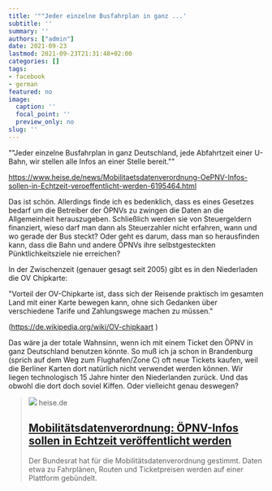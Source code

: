 ```yaml
---
title: '""Jeder einzelne Busfahrplan in ganz ...'
subtitle: ''
summary: ''
authors: ["admin"]
date: 2021-09-23
lastmod: 2021-09-23T21:31:48+02:00
categories: []
tags:
- facebook
- german
featured: no
image:
  caption: ''
  focal_point: ''
  preview_only: no
slug: ''
---
```

""Jeder einzelne Busfahrplan in ganz Deutschland, jede Abfahrtzeit einer U-Bahn, wir stellen alle Infos an einer Stelle bereit.""

https://www.heise.de/news/Mobilitaetsdatenverordnung-OePNV-Infos-sollen-in-Echtzeit-veroeffentlicht-werden-6195464.html

Das ist schön. Allerdings finde ich es bedenklich, dass es eines Gesetzes bedarf um die Betreiber der ÖPNVs zu zwingen die Daten an die Allgemeinheit herauszugeben. Schließlich werden sie von Steuergeldern finanziert, wieso darf man dann als Steuerzahler nicht erfahren, wann und wo gerade der Bus steckt? Oder geht es darum, dass man so herausfinden kann, dass die Bahn und andere ÖPNVs ihre selbstgesteckten Pünktlichkeitsziele nie erreichen?

In der Zwischenzeit (genauer gesagt seit 2005) gibt es in den Niederladen die OV Chipkarte: 

"Vorteil der OV-Chipkarte ist, dass sich der Reisende praktisch im gesamten Land mit einer Karte bewegen kann, ohne sich Gedanken über verschiedene Tarife und Zahlungswege machen zu müssen."

(https://de.wikipedia.org/wiki/OV-chipkaart )

Das wäre ja der totale Wahnsinn, wenn ich mit einem Ticket den ÖPNV in ganz Deutschland benutzen könnte. So muß ich ja schon in Brandenburg (sprich auf dem Weg zum Flughafen/Zone C) oft neue Tickets kaufen, weil die Berliner Karten dort natürlich nicht verwendet werden können. Wir liegen technologisch 15 Jahre hinter den Niederlanden zurück. Und das obwohl die dort doch soviel Kiffen. Oder vielleicht genau deswegen?
> [![](https://heise.cloudimg.io/bound/1200x1200/q85.png-lossy-85.webp-lossy-85.foil1/_www-heise-de_/imgs/18/3/1/7/0/6/1/2/shutterstock_1182466249-d48b4e94edcc76d8.jpeg)](https://www.heise.de/news/Mobilitaetsdatenverordnung-OePNV-Infos-sollen-in-Echtzeit-veroeffentlicht-werden-6195464.html)
> heise.de
> ## [Mobilitätsdatenverordnung: ÖPNV-Infos sollen in Echtzeit veröffentlicht werden](https://www.heise.de/news/Mobilitaetsdatenverordnung-OePNV-Infos-sollen-in-Echtzeit-veroeffentlicht-werden-6195464.html)
>
>Der Bundesrat hat für die Mobilitätsdatenverordnung gestimmt. Daten etwa zu Fahrplänen, Routen und Ticketpreisen werden auf einer Plattform gebündelt.


